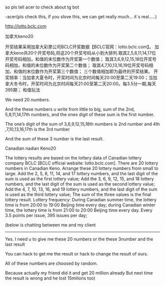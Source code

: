so pls tell acer to check about tg bot

-acer(pls check this, if you slove this, we can get really much... it`s real.....)

http://lotto.bclc.com


加拿大keno20

   开奖结果采用加拿大彩票公司BCLC开奖数据【BCLC官网：lotto.bclc.com】。
    加拿大keno共20个开奖号码,将这20个开奖号码从小到大排列.取其2,5,8,11,14,17位开奖号码相加，和值的末位数作为开奖第一个数值；
    取其3,6,9,12,15,18位开奖号码相加，和值的末位数作为开奖第二个数值；
    取其4,7,10,13,16,19位开奖号码相加，和值的末位数作为开奖第三个数值；
    三个数值相加即为最终的开奖结果。
    开奖频率：当加拿大夏令时，开奖时间为北京时间每天20:00至第二天19:00；当加拿大冬令时，开奖时间为北京时间每天21:00至第二天20:00。每3.5分一期,每天395期；
    和值玩法

We need 20 numbers.

And the these numbers u write from little to big, sum of the 2nd, 5,8,11,14,17th numbers, and the ones digit of these sum is the first number.

The one’s digit of the sum of 3,6,9,12,15,18th numbers is 2nd number and 4th ,7,10,13,16,17th is the 3rd number

And the sum of these 3 number is the last result.

Canadian 
nadian Keno20

The lottery results are based on the lottery data of Canadian lottery company BCLC [BCLC official website: lotto.bclc.com].
There are 20 lottery numbers in Canadian Keno. Arrange these 20 lottery numbers from small to large. Add the 2, 5, 8, 11, 14, and 17 lottery numbers, and the last digit of the sum is used as the first lottery value;
Add the 3, 6, 9, 12, 15, and 18 lottery numbers, and the last digit of the sum is used as the second lottery value;
Add the 4, 7, 10, 13, 16, and 19 lottery numbers, and the last digit of the sum is used as the third lottery value;
The sum of the three values ​​is the final lottery result.
Lottery frequency: During Canadian summer time, the lottery time is from 20:00 to 19:00 Beijing time every day; during Canadian winter time, the lottery time is from 21:00 to 20:00 Beijing time every day. Every 3.5 points per issue, 395 issues per day;

(below is chatting between me and my client

--------------------------------

Yes. I need u to give me these 20 numbers or the these 3number  and the last result


You can hack to get me the result or hack to change the result of ours.

All of these numbers are choosed by random.


Because actually my friend did it and get 20 million already
But next time the result is wrong and he lost 15milions  too)
